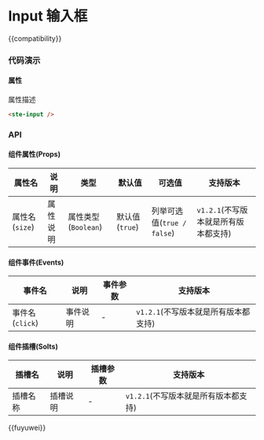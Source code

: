 # Input 输入框

{{compatibility}}

### 代码演示
#### 属性
属性描述

```html
<ste-input />
```

### API
#### 组件属性(Props)

|属性名			|说明		|类型				|默认值			|可选值						|支持版本							|
|---			|---		|---				|---			|---						|---								|
|属性名	(`size`)|属性说明	|属性类型(`Boolean`)	|默认值(`true`)	|列举可选值(`true / false`)	|`v1.2.1`(不写版本就是所有版本都支持)	|


#### 组件事件(Events)

|事件名			|说明		|	事件参数	|支持版本							|
|---			|---		|---		|---								|
|事件名(`click`)|事件说明	|-			|`v1.2.1`(不写版本就是所有版本都支持)	|

#### 组件插槽(Solts)

|插槽名		|说明		|插槽参数	|支持版本							|
|---		|---		|---		|---								|
|插槽名称	|插槽说明	|-			|`v1.2.1`(不写版本就是所有版本都支持)	|

{{fuyuwei}}